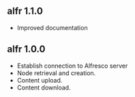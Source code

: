 ## alfr 1.1.0

* Improved documentation

## alfr 1.0.0

* Establish connection to Alfresco server
* Node retrieval and creation.
* Content upload.
* Content download.
